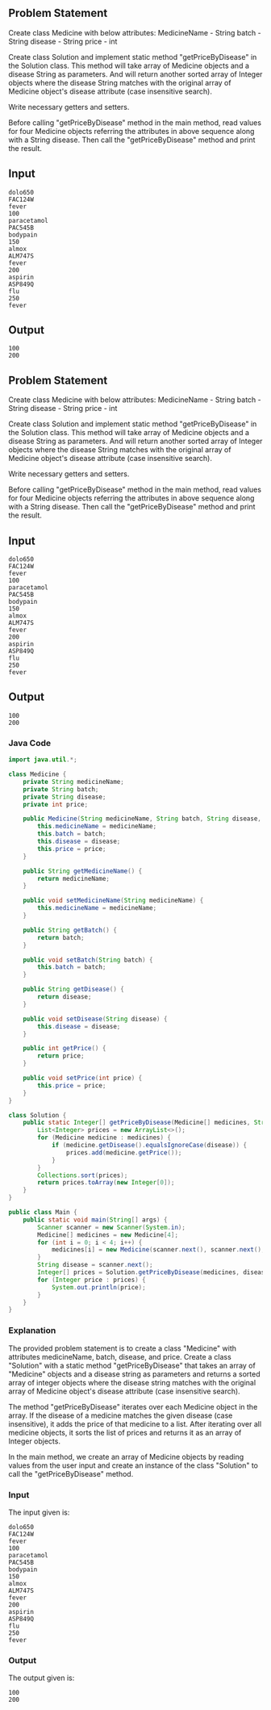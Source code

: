 ## Problem Statement

Create class Medicine with below attributes:
MedicineName - String
batch - String
disease - String
price - int

Create class Solution and implement static method "getPriceByDisease" in the Solution class.
This method will take array of Medicine objects and a disease String as parameters.
And will return another sorted array of Integer objects where the disease String matches with the original array of Medicine object's disease attribute (case insensitive search).

Write necessary getters and setters.

Before calling "getPriceByDisease" method in the main method, read values for four Medicine objects referring the attributes in above sequence along with a String disease.
Then call the "getPriceByDisease" method and print the result.

## Input

    dolo650
    FAC124W
    fever
    100
    paracetamol
    PAC545B
    bodypain
    150
    almox
    ALM747S
    fever
    200
    aspirin
    ASP849Q
    flu
    250
    fever

## Output

    100
    200


## Problem Statement
Create class Medicine with below attributes:
MedicineName - String
batch - String
disease - String
price - int

Create class Solution and implement static method "getPriceByDisease" in the Solution class.
This method will take array of Medicine objects and a disease String as parameters.
And will return another sorted array of Integer objects where the disease String matches with the original array of Medicine object's disease attribute (case insensitive search).

Write necessary getters and setters.

Before calling "getPriceByDisease" method in the main method, read values for four Medicine objects referring the attributes in above sequence along with a String disease.
Then call the "getPriceByDisease" method and print the result.

## Input

    dolo650
    FAC124W
    fever
    100
    paracetamol
    PAC545B
    bodypain
    150
    almox
    ALM747S
    fever
    200
    aspirin
    ASP849Q
    flu
    250
    fever

## Output

    100
    200

### Java Code
```java
import java.util.*;

class Medicine {
    private String medicineName;
    private String batch;
    private String disease;
    private int price;

    public Medicine(String medicineName, String batch, String disease, int price) {
        this.medicineName = medicineName;
        this.batch = batch;
        this.disease = disease;
        this.price = price;
    }

    public String getMedicineName() {
        return medicineName;
    }

    public void setMedicineName(String medicineName) {
        this.medicineName = medicineName;
    }

    public String getBatch() {
        return batch;
    }

    public void setBatch(String batch) {
        this.batch = batch;
    }

    public String getDisease() {
        return disease;
    }

    public void setDisease(String disease) {
        this.disease = disease;
    }

    public int getPrice() {
        return price;
    }

    public void setPrice(int price) {
        this.price = price;
    }
}

class Solution {
    public static Integer[] getPriceByDisease(Medicine[] medicines, String disease) {
        List<Integer> prices = new ArrayList<>();
        for (Medicine medicine : medicines) {
            if (medicine.getDisease().equalsIgnoreCase(disease)) {
                prices.add(medicine.getPrice());
            }
        }
        Collections.sort(prices);
        return prices.toArray(new Integer[0]);
    }
}

public class Main {
    public static void main(String[] args) {
        Scanner scanner = new Scanner(System.in);
        Medicine[] medicines = new Medicine[4];
        for (int i = 0; i < 4; i++) {
            medicines[i] = new Medicine(scanner.next(), scanner.next(), scanner.next(), scanner.nextInt());
        }
        String disease = scanner.next();
        Integer[] prices = Solution.getPriceByDisease(medicines, disease);
        for (Integer price : prices) {
            System.out.println(price);
        }
    }
}
```

### Explanation
The provided problem statement is to create a class "Medicine" with attributes medicineName, batch, disease, and price. Create a class "Solution" with a static method "getPriceByDisease" that takes an array of "Medicine" objects and a disease string as parameters and returns a sorted array of integer objects where the disease string matches with the original array of Medicine object's disease attribute (case insensitive search).

The method "getPriceByDisease" iterates over each Medicine object in the array. If the disease of a medicine matches the given disease (case insensitive), it adds the price of that medicine to a list. After iterating over all medicine objects, it sorts the list of prices and returns it as an array of Integer objects.

In the main method, we create an array of Medicine objects by reading values from the user input and create an instance of the class "Solution" to call the "getPriceByDisease" method.

### Input
The input given is:

    dolo650
    FAC124W
    fever
    100
    paracetamol
    PAC545B
    bodypain
    150
    almox
    ALM747S
    fever
    200
    aspirin
    ASP849Q
    flu
    250
    fever

### Output
The output given is:

    100
    200